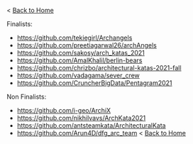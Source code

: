 
< [Back to Home](../README.md#solution-structure)

Finalists:
- https://github.com/tekiegirl/Archangels
- https://github.com/preetiagarwal26/archAngels
- https://github.com/sakosy/arch_katas_2021
- https://github.com/AmalKhalil/berlin-bears
- https://github.com/chrizbo/architectural-katas-2021-fall
- https://github.com/vadagama/sever_crew
- https://github.com/CruncherBigData/Pentagram2021

Non Finalists:
- https://github.com/i-geo/ArchiX
- https://github.com/nikhilvavs/ArchKata2021
- https://github.com/antsteamkata/ArchitecturalKata
- https://github.com/Arun4D/dfg_arc_team
< [Back to Home](../README.md#solution-structure)

